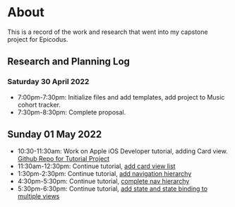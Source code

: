 # About

This is a record of the work and research that went into my capstone project for Epicodus.

## Research and Planning Log

### Saturday 30 April 2022
* 7:00pm-7:30pm: Initialize files and add templates, add project to Music cohort tracker.
* 7:30pm-8:30pm: Complete proposal.

## Sunday 01 May 2022
* 10:30-11:30am: Work on Apple iOS Developer tutorial, adding Card view. [Github Repo for Tutorial Project](https://www.github.com/meilar/Scrumdinger)
* 11:30am-12:30pm: Continue tutorial, [add card view list](https://github.com/meilar/scrumdinger/commit/333eff6fa0a237b63fa83618388764c848c1a1f6)
* 1:30pm-2:30pm: Continue tutorial, [add navigation hierarchy](https://github.com/meilar/scrumdinger/commit/662ca698d7a227f93fe25a7b1c215ccfac066b7c)
* 4:30pm-5:30pm: Continue tutorial, [complete nav hierarchy](https://github.com/meilar/scrumdinger/commit/6f8398d9286e064314c10f5546b6e50563d05c29)
* 5:30pm-6:30pm: Continue tutorial, [add state and state binding to multiple views](https://github.com/meilar/scrumdinger/commit/c03d94248c157c58aa039f07816d0967512e8049)